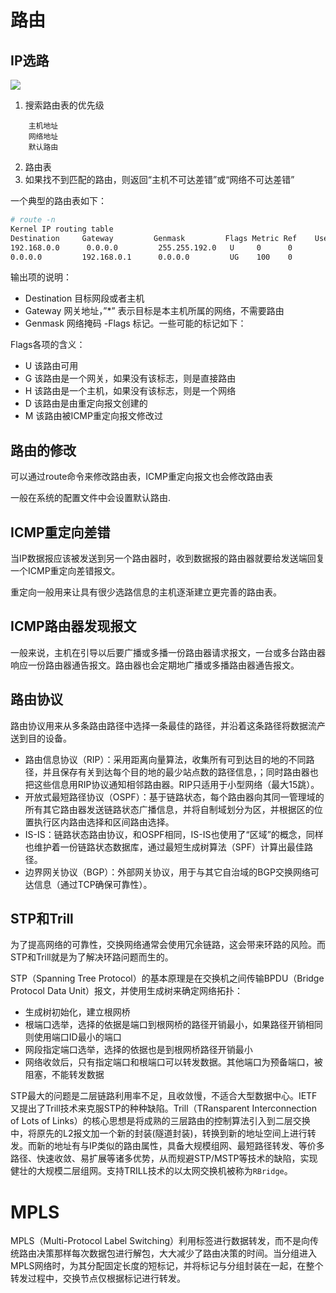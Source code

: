 # 路由

## IP选路

![](images/201210212118595088.jpg)

1. 搜索路由表的优先级
```
    主机地址
    网络地址
    默认路由
```
2. 路由表
3. 如果找不到匹配的路由，则返回“主机不可达差错”或“网络不可达差错”

一个典型的路由表如下：

```sh
# route -n
Kernel IP routing table
Destination     Gateway         Genmask         Flags Metric Ref    Use Iface
192.168.0.0      0.0.0.0         255.255.192.0   U     0      0        0 eth0
0.0.0.0         192.168.0.1      0.0.0.0         UG    100    0        0 eth0
```
输出项的说明：
- Destination  目标网段或者主机
- Gateway      网关地址，”*” 表示目标是本主机所属的网络，不需要路由
- Genmask      网络掩码
-Flags        标记。一些可能的标记如下：

Flags各项的含义：

- U    该路由可用
- G    该路由是一个网关，如果没有该标志，则是直接路由
- H    该路由是一个主机，如果没有该标志，则是一个网络
- D    该路由是由重定向报文创建的
- M    该路由被ICMP重定向报文修改过

## 路由的修改

可以通过route命令来修改路由表，ICMP重定向报文也会修改路由表

一般在系统的配置文件中会设置默认路由.

## ICMP重定向差错

当IP数据报应该被发送到另一个路由器时，收到数据报的路由器就要给发送端回复一个ICMP重定向差错报文。

重定向一般用来让具有很少选路信息的主机逐渐建立更完善的路由表。

## ICMP路由器发现报文

一般来说，主机在引导以后要广播或多播一份路由器请求报文，一台或多台路由器响应一份路由器通告报文。路由器也会定期地广播或多播路由器通告报文。

## 路由协议

路由协议用来从多条路由路径中选择一条最佳的路径，并沿着这条路径将数据流产送到目的设备。

- 路由信息协议（RIP）：采用距离向量算法，收集所有可到达目的地的不同路径，并且保存有关到达每个目的地的最少站点数的路径信息，；同时路由器也把这些信息用RIP协议通知相邻路由器。RIP只适用于小型网络（最大15跳）。
- 开放式最短路径协议（OSPF）：基于链路状态，每个路由器向其同一管理域的所有其它路由器发送链路状态广播信息，并将自制域划分为区，并根据区的位置执行区内路由选择和区间路由选择。
- IS-IS：链路状态路由协议，和OSPF相同，IS-IS也使用了“区域”的概念，同样也维护着一份链路状态数据库，通过最短生成树算法（SPF）计算出最佳路径。
- 边界网关协议（BGP）：外部网关协议，用于与其它自治域的BGP交换网络可达信息（通过TCP确保可靠性）。

## STP和Trill

为了提高网络的可靠性，交换网络通常会使用冗余链路，这会带来环路的风险。而STP和Trill就是为了解决环路问题而生的。

STP（Spanning Tree Protocol）的基本原理是在交换机之间传输BPDU（Bridge Protocol Data Unit）报文，并使用生成树来确定网络拓扑：

- 生成树初始化，建立根网桥
- 根端口选举，选择的依据是端口到根网桥的路径开销最小，如果路径开销相同则使用端口ID最小的端口
- 网段指定端口选举，选择的依据也是到根网桥路径开销最小
- 网络收敛后，只有指定端口和根端口可以转发数据。其他端口为预备端口，被阻塞，不能转发数据

STP最大的问题是二层链路利用率不足，且收敛慢，不适合大型数据中心。IETF又提出了Trill技术来克服STP的种种缺陷。Trill（TRansparent Interconnection of Lots of Links）的核心思想是将成熟的三层路由的控制算法引入到二层交换中，将原先的L2报文加一个新的封装(隧道封装)，转换到新的地址空间上进行转发。而新的地址有与IP类似的路由属性，具备大规模组网、最短路径转发、等价多路径、快速收敛、易扩展等诸多优势，从而规避STP/MSTP等技术的缺陷，实现健壮的大规模二层组网。支持TRILL技术的以太网交换机被称为`RBridge`。

# MPLS

MPLS（Multi-Protocol Label Switching）利用标签进行数据转发，而不是向传统路由决策那样每次数据包进行解包，大大减少了路由决策的时间。当分组进入MPLS网络时，为其分配固定长度的短标记，并将标记与分组封装在一起，在整个转发过程中，交换节点仅根据标记进行转发。
